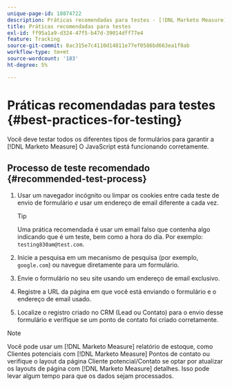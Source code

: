 ```yaml
---
unique-page-id: 18874722
description: Práticas recomendadas para testes - [!DNL Marketo Measure] - Documentação do produto
title: Práticas recomendadas para testes
exl-id: ff95a1a9-d324-47f5-b47d-39014dff77e4
feature: Tracking
source-git-commit: 8ac315e7c4110d14811e77ef0586bd663ea1f8ab
workflow-type: tm+mt
source-wordcount: '183'
ht-degree: 5%

---
```


# Práticas recomendadas para testes {#best-practices-for-testing}

Você deve testar todos os diferentes tipos de formulários para garantir a [!DNL Marketo Measure] O JavaScript está funcionando corretamente.

## Processo de teste recomendado {#recommended-test-process}

1. Usar um navegador incógnito ou limpar os cookies entre cada teste de envio de formulário _e_ usar um endereço de email diferente a cada vez.

   >[!TIP]
   >
   >Uma prática recomendada é usar um email falso que contenha algo indicando que é um teste, bem como a hora do dia. Por exemplo: `testing830am@test.com`.

1. Inicie a pesquisa em um mecanismo de pesquisa (por exemplo, `google.com`) ou navegue diretamente para um formulário.

1. Envie o formulário no seu site usando um endereço de email exclusivo.

1. Registre a URL da página em que você está enviando o formulário e o endereço de email usado.

1. Localize o registro criado no CRM (Lead ou Contato) para o envio desse formulário e verifique se um ponto de contato foi criado corretamente.

>[!NOTE]
>
>Você pode usar um [!DNL Marketo Measure] relatório de estoque, como Clientes potenciais com [!DNL Marketo Measure] Pontos de contato ou verifique o layout da página Cliente potencial/Contato se optar por atualizar os layouts de página com [!DNL Marketo Measure] detalhes. Isso pode levar algum tempo para que os dados sejam processados.
